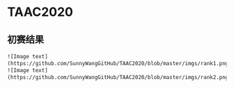 # TAAC2020

##  初赛结果
    ![Image text](https://github.com/SunnyWangGitHub/TAAC2020/blob/master/imgs/rank1.png)
    ![Image text](https://github.com/SunnyWangGitHub/TAAC2020/blob/master/imgs/rank2.png)